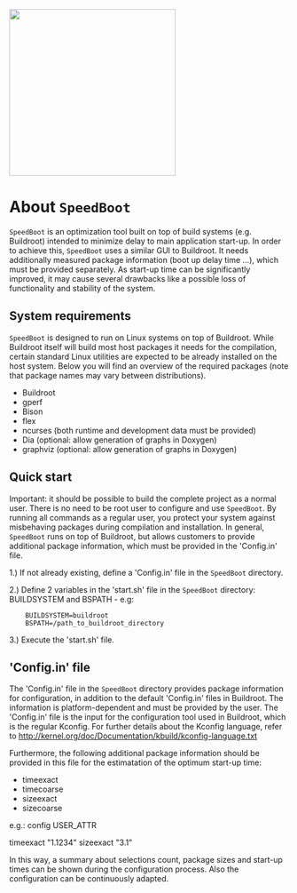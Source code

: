<img src="https://raw.github.com/hso-esk/_meta/master/HS-Logo_blau_60.png" width="300">

About `SpeedBoot`
===============

`SpeedBoot` is an optimization tool built on top of build systems (e.g. 
Buildroot) intended to minimize delay to main application start-up. In order to 
achieve this, `SpeedBoot` uses a similar GUI to Buildroot. It needs 
additionally measured package information (boot up delay time ...), which must 
be provided separately. As start-up time can be significantly improved, it may 
cause several drawbacks like a possible loss of functionality and stability of 
the system.


System requirements
-------------------

`SpeedBoot` is designed to run on Linux systems on top of Buildroot. While 
Buildroot itself will build most host packages it needs for the compilation, 
certain standard Linux utilities are expected to be already installed on the 
host system. Below you will find an overview of the required packages (note that
package names may vary between distributions).

- Buildroot
- gperf
- Bison
- flex
- ncurses (both runtime and development data must be provided)
- Dia (optional: allow generation of graphs in Doxygen)
- graphviz (optional: allow generation of graphs in Doxygen)


Quick start
-----------

Important: it should be possible to build the complete project as a normal user.
There is no need to be root user to configure and use `SpeedBoot`. By running 
all commands as a regular user, you protect your system against misbehaving 
packages during compilation and installation. In general, `SpeedBoot` runs on 
top of Buildroot, but allows customers to provide additional package 
information, which must be provided in the 'Config.in' file.

1.) If not already existing, define a 'Config.in' file in the `SpeedBoot` 
    directory.

2.) Define 2 variables in the 'start.sh' file in the `SpeedBoot` 
    directory: BUILDSYSTEM and BSPATH
     - e.g:
    
        BUILDSYSTEM=buildroot
        BSPATH=/path_to_buildroot_directory

3.) Execute the 'start.sh' file.


'Config.in' file
----------------

The 'Config.in' file in the `SpeedBoot` directory provides package information 
for configuration, in addition to the default 'Config.in' files in Buildroot. 
The information is platform-dependent and must be provided by the user. The 
'Config.in' file is the input for the configuration tool used in Buildroot, 
which is the regular Kconfig. For further details about the Kconfig language, 
refer to http://kernel.org/doc/Documentation/kbuild/kconfig-language.txt

Furthermore, the following additional package information should be provided in 
this file for the estimatation of the optimum start-up time:

- timeexact
- timecoarse
- sizeexact
- sizecoarse

e.g.:
config USER_ATTR

timeexact "1.1234"
sizeexact "3.1"

In this way, a summary about selections count, package sizes and start-up times 
can be shown during the configuration process. Also the configuration can be 
continuously adapted.

